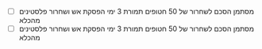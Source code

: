 
- [ ] מסתמן הסכם לשחרור של 50 חטופים תמורת 3 ימי הפסקת אש ושחרור פלסטינים מהכלא
- [ ] מסתמן הסכם לשחרור של 50 חטופים תמורת 3 ימי הפסקת אש ושחרור פלסטינים מהכלא